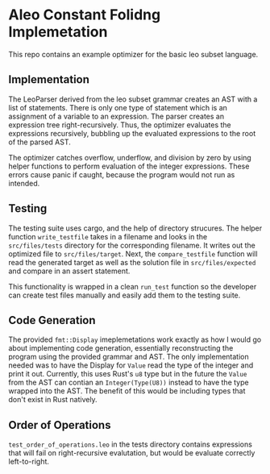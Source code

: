 # Aleo Constant Folidng Implemetation
This repo contains an example optimizer for the basic leo subset language. 

## Implementation
The LeoParser derived from the leo subset grammar creates an AST with a list of statements. There is only one type of statement which is an assignment of a variable to an expression. The parser creates an expression tree right-recursively. Thus, the optimizer evaluates the expressions recursively, bubbling up the evaluated expressions to the root of the parsed AST. 

The optimizer catches overflow, underflow, and division by zero by using helper functions to perform evaluation of the integer expressions. These errors cause panic if caught, because the program would not run as intended. 

## Testing
The testing suite uses cargo, and the help of directory strucures. The helper function `write_testfile` takes in a filename and looks in the `src/files/tests` directory for the corresponding filename. It writes out the optimized file to `src/files/target`. Next, the `compare_testfile` function will read the generated target as well as the solution file in `src/files/expected` and compare in an assert statement. 

This functionality is wrapped in a clean `run_test` function so the developer can create test files manually and easily add them to the testing suite. 

## Code Generation
The provided `fmt::Display` imeplemetations work exactly as how I would go about implementing code generation, essentially reconstructing the program using the provided grammar and AST. The only implementation needed was to have the Display for `Value` read the type of the integer and print it out. Currently, this uses Rust's `u8` type but in the future the `Value` from the AST can contian an `Integer(Type(U8))` instead to have the type wrapped into the AST. The benefit of this would be including types that don't exist in Rust natively. 

## Order of Operations
`test_order_of_operations.leo` in the tests directory contains expressions that will fail on right-recursive evalutation, but would be evaluate correctly left-to-right.


